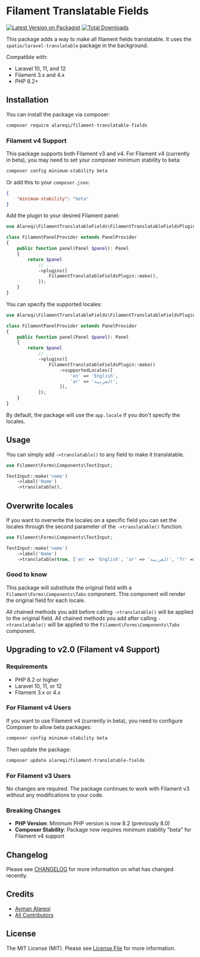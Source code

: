 # Filament Translatable Fields

[![Latest Version on Packagist](https://img.shields.io/packagist/v/alareqi/filament-translatable-fields.svg?style=flat-square)](https://packagist.org/packages/alareqi/filament-translatable-fields)
[![Total Downloads](https://img.shields.io/packagist/dt/alareqi/filament-translatable-fields.svg?style=flat-square)](https://packagist.org/packages/alareqi/filament-translatable-fields)

This package adds a way to make all filament fields translatable.
It uses the `spatie/laravel-translatable` package in the background.

Compatible with:
- Laravel 10, 11, and 12
- Filament 3.x and 4.x
- PHP 8.2+

## Installation

You can install the package via composer:

```bash
composer require alareqi/filament-translatable-fields
```

### Filament v4 Support

This package supports both Filament v3 and v4. For Filament v4 (currently in beta), you may need to set your composer minimum stability to beta:

```bash
composer config minimum-stability beta
```

Or add this to your `composer.json`:

```json
{
    "minimum-stability": "beta"
}
```

Add the plugin to your desired Filament panel:

```php
use Alareqi\FilamentTranslatableFields\FilamentTranslatableFieldsPlugin;

class FilamentPanelProvider extends PanelProvider
{
    public function panel(Panel $panel): Panel
    {
        return $panel
            // ...
            ->plugins([
                FilamentTranslatableFieldsPlugin::make(),
            ]);
    }
}
```

You can specify the supported locales:

```php
use Alareqi\FilamentTranslatableFields\FilamentTranslatableFieldsPlugin;

class FilamentPanelProvider extends PanelProvider
{
    public function panel(Panel $panel): Panel
    {
        return $panel
            // ...
            ->plugins([
                FilamentTranslatableFieldsPlugin::make()
                    ->supportedLocales([
                        'en' => 'English',
                        'ar' => 'العربية',
                    ]),
            ]);
    }
}
```

By default, the package will use the `app.locale` if you don't specify the locales.

## Usage

You can simply add `->translatable()` to any field to make it translatable.

```php
use Filament\Forms\Components\TextInput;

TextInput::make('name')
    ->label('Name')
    ->translatable(),
```

## Overwrite locales

If you want to overwrite the locales on a specific field you can set the locales through the second parameter of the `->translatable()` function.

```php
use Filament\Forms\Components\TextInput;

TextInput::make('name')
    ->label('Name')
    ->translatable(true, ['en' => 'English', 'ar' => 'العربية', 'fr' => 'French']),
```

### Good to know

This package will substitute the original field with a `Filament\Forms\Components\Tabs` component. This component will render the original field for each locale.

All chained methods you add before calling `->translatable()` will be applied to the original field.
All chained methods you add after calling `->translatable()` will be applied to the `Filament\Forms\Components\Tabs` component.

## Upgrading to v2.0 (Filament v4 Support)

### Requirements

- PHP 8.2 or higher
- Laravel 10, 11, or 12
- Filament 3.x or 4.x

### For Filament v4 Users

If you want to use Filament v4 (currently in beta), you need to configure Composer to allow beta packages:

```bash
composer config minimum-stability beta
```

Then update the package:

```bash
composer update alareqi/filament-translatable-fields
```

### For Filament v3 Users

No changes are required. The package continues to work with Filament v3 without any modifications to your code.

### Breaking Changes

- **PHP Version**: Minimum PHP version is now 8.2 (previously 8.0)
- **Composer Stability**: Package now requires minimum stability "beta" for Filament v4 support

## Changelog

Please see [CHANGELOG](CHANGELOG.md) for more information on what has changed recently.

## Credits

- [Ayman Alareqi](https://github.com/AymanAlareqi)
- [All Contributors](../../contributors)

## License

The MIT License (MIT). Please see [License File](LICENSE.md) for more information.
